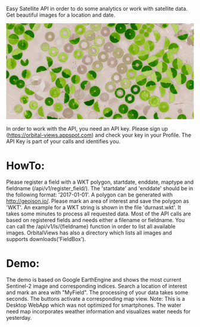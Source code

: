 Easy Satellite API in order to do some analytics or work with satellite data. Get beautiful images for a location and date.

![alt text](img/pivot.png "Description goes here")

In order to work with the API, you need an API key. Please sign up (https://orbital-views.appspot.com) 
and check your key in your Profile. The API Key is part of your calls and identifies you.
 
HowTo:
======

Please register a field with a WKT polygon, startdate, enddate, maptype and fieldname (/api/v1/register_field/). The 'startdate' and 'enddate' should be in the following format: '2017-01-01'.
A polygon can be generated with http://geojson.io/. Please mark an area of interest and save the polygon as 'WKT'. An example for a WKT string is shown in the file 'durnast.wkt'.
It takes some minutes to process all requested data. Most of the API calls are based on registered fields and needs either a filename or fieldname.
You can call the /api/v1/ls/{fieldname} function in order to list all available images.
OrbitalViews has also a directory which lists all images and supports downloads('FieldBox').

   
Demo:
=====
The demo is based on Google EarthEngine and shows the most current Sentinel-2 image and corresponding indices. Search a location of interest and mark an area with "MyField". 
The processing of your data takes some seconds. The buttons activate a corresponding map view.
Note: This is a Desktop WebApp which was not optimized for smartphones. The water need map
incorporates weather information and visualizes water needs for yesterday.